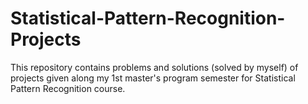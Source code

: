 # Statistical-Pattern-Recognition-Projects
This repository contains problems and solutions (solved by myself) of projects given along my 1st master's program semester for Statistical Pattern Recognition course.
